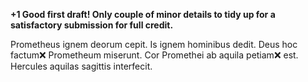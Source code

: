 **+1 Good first draft!  Only couple of minor details to tidy up for a satisfactory submission for full credit.**

Prometheus ignem deorum cepit. Is ignem hominibus dedit. Deus hoc factum❌ Prometheum miserunt. Cor Promethei ab aquila petiam❌ est. Hercules aquilas sagittis interfecit.
